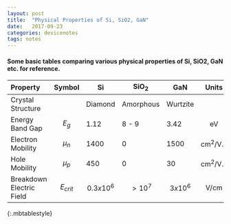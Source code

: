 ```yaml
---
layout: post
title:  "Physical Properties of Si, SiO2, GaN"
date:   2017-09-23
categories: devicenotes
tags: notes
---
```


#### Some basic tables comparing various physical properties of Si, SiO2, GaN etc. for reference.



| Property | Symbol | Si | SiO<sub>2</sub> | GaN | Units |
| :- | :-: | - | - | - | :-: |
| Crystal Structure| | Diamond | Amorphous | Wurtzite | |
| Energy Band Gap | $$E_g$$| 1.12 | 8 - 9 | 3.42 | eV |
| Electron Mobility | $$\mu_{n}$$| 1400 | 0| 1500 | cm<sup>2</sup>/V.s |
| Hole Mobility | $$\mu_{p}$$| 450 | 0| 30 | cm<sup>2</sup>/V.s |
| Breakdown Electric Field | $$E_{crit}$$| $$0.3x10^6$$ | $$>10^7$$ | $$3x10^6$$ | V/cm |
{:.mbtablestyle}